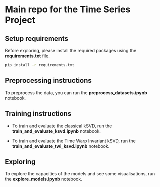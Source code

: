 # Main repo for the Time Series Project

## Setup requirements

Before exploring, please install the required packages using the **requirements.txt** file.

```bash
pip install -r requirements.txt
```

## Preprocessing instructions

To preprocess the data, you can run the **preprocess_datasets.ipynb** notebook.

## Training instructions

- To train and evaluate the classical kSVD, run the **train_and_evaluate_ksvd.ipynb** notebook.

- To train and evaluate the Time Warp Invariant kSVD, run the **train_and_evaluate_twi_ksvd.ipynb** notebook.

## Exploring

To explore the capacities of the models and see some visualisations, run the **explore_models.ipynb** notebook.
